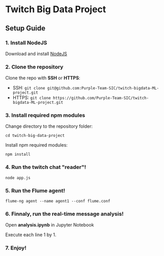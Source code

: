 # Twitch Big Data Project

## Setup Guide

### 1. Install NodeJS

Download and install [NodeJS](https://nodejs.org/en/download/)

### 2. Clone the repository

Clone the repo with **SSH** or **HTTPS**:

  - SSH: `git clone git@github.com:Purple-Team-SIC/twitch-bigdata-ML-project.git`
  - HTTPS: `git clone https://github.com/Purple-Team-SIC/twitch-bigdata-ML-project.git`

### 3. Install required npm modules

Change directory to the repository folder:

`cd twitch-big-data-project`

Install npm required modules:

`npm install`

### 4. Run the twitch chat "reader"!

`node app.js`

### 5. Run the Flume agent!

`flume-ng agent --name agent1 --conf flume.conf`

### 6. Finnaly, run the real-time message analysis!

Open **analysis.ipynb** in Jupyter Notebook

Execute each line 1 by 1.

### 7. Enjoy!
